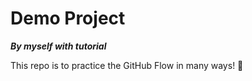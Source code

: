 # Demo Project

***By myself with tutorial***

This repo is to practice the  GitHub Flow in many ways! :tada: 
